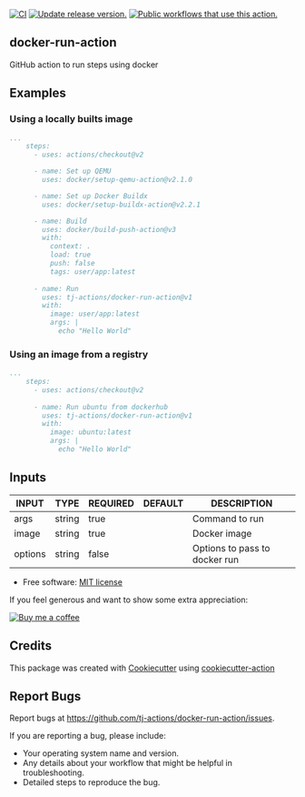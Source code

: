 [![CI](https://github.com/tj-actions/docker-run-action/workflows/CI/badge.svg)](https://github.com/tj-actions/docker-run-action/actions?query=workflow%3ACI)
[![Update release version.](https://github.com/tj-actions/docker-run-action/workflows/Update%20release%20version./badge.svg)](https://github.com/tj-actions/docker-run-action/actions?query=workflow%3A%22Update+release+version.%22)
[![Public workflows that use this action.](https://img.shields.io/endpoint?url=https%3A%2F%2Fused-by.vercel.app%2Fapi%2Fgithub-actions%2Fused-by%3Faction%3Dtj-actions%2Fdocker-run-action%26badge%3Dtrue)](https://github.com/search?o=desc\&q=tj-actions+docker-run-action+path%3A.github%2Fworkflows+language%3AYAML\&s=\&type=Code)

## docker-run-action

GitHub action to run steps using docker

## Examples

### Using a locally builts image

```yaml
...
    steps:
      - uses: actions/checkout@v2

      - name: Set up QEMU
        uses: docker/setup-qemu-action@v2.1.0

      - name: Set up Docker Buildx
        uses: docker/setup-buildx-action@v2.2.1

      - name: Build
        uses: docker/build-push-action@v3
        with:
          context: .
          load: true
          push: false
          tags: user/app:latest
      
      - name: Run
        uses: tj-actions/docker-run-action@v1
        with:
          image: user/app:latest
          args: |
            echo "Hello World"
```

### Using an image from a registry

```yaml
...
    steps:
      - uses: actions/checkout@v2
      
      - name: Run ubuntu from dockerhub
        uses: tj-actions/docker-run-action@v1
        with:
          image: ubuntu:latest
          args: |
            echo "Hello World"
```

## Inputs

<!-- AUTO-DOC-INPUT:START - Do not remove or modify this section -->

|  INPUT  |  TYPE  | REQUIRED | DEFAULT |          DESCRIPTION          |
|---------|--------|----------|---------|-------------------------------|
|  args   | string |   true   |         |        Command to run         |
|  image  | string |   true   |         |         Docker image          |
| options | string |  false   |         | Options to pass to docker run |

<!-- AUTO-DOC-INPUT:END -->

*   Free software: [MIT license](LICENSE)

If you feel generous and want to show some extra appreciation:

[![Buy me a coffee][buymeacoffee-shield]][buymeacoffee]

[buymeacoffee]: https://www.buymeacoffee.com/jackton1

[buymeacoffee-shield]: https://www.buymeacoffee.com/assets/img/custom_images/orange_img.png

## Credits

This package was created with [Cookiecutter](https://github.com/cookiecutter/cookiecutter) using [cookiecutter-action](https://github.com/tj-actions/cookiecutter-action)

## Report Bugs

Report bugs at https://github.com/tj-actions/docker-run-action/issues.

If you are reporting a bug, please include:

*   Your operating system name and version.
*   Any details about your workflow that might be helpful in troubleshooting.
*   Detailed steps to reproduce the bug.
